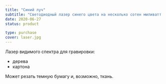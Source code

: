 ```yaml
---
title: "Синий луч"
subtitle: "Светодиодный лазер синего цвета на несколько сотен миливатт."
date: 2020-06-27
status: product

type: purchase
cover: laser.jpg
---
```


Лазер видимого спектра для гравировки:

- дерева
- картона

Может резать темную бумагу и, возможно, ткань.
